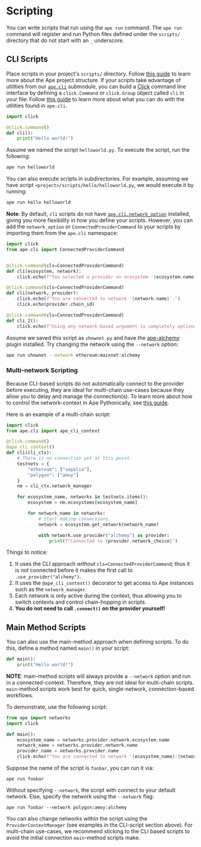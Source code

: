 # Scripting

You can write scripts that run using the `ape run` command.
The `ape run` command will register and run Python files defined under the `scripts/` directory that do not start with an `_` underscore.

## CLI Scripts

Place scripts in your project's `scripts/` directory.
Follow [this guide](./projects.html) to learn more about the Ape project structure.
If your scripts take advantage of utilities from our [`ape.cli`](../methoddocs/cli.html#ape-cli) submodule, you can build a [Click](https://click.palletsprojects.com/) command line interface by defining a `click.Command` or `click.Group` object called `cli` in your file:
Follow [this guide](./clis.html) to learn more about what you can do with the utilities found in `ape.cli`.

```python
import click

@click.command()
def cli():
    print("Hello world!")
```

Assume we named the script `helloworld.py`.
To execute the script, run the following:

```bash
ape run helloworld
```

You can also execute scripts in subdirectories.
For example, assuming we have script `<project>/scripts/hello/helloworld.py`, we would execute it by running:

```bash
ape run hello helloworld
```

**Note**: By default, `cli` scripts do not have [`ape.cli.network_option`](../methoddocs/cli.html?highlight=options#ape.cli.options.network_option) installed, giving you more flexibility in how you define your scripts.
However, you can add the `network_option` or `ConnectedProviderCommand` to your scripts by importing them from the `ape.cli` namespace:

```python
import click
from ape.cli import ConnectedProviderCommand


@click.command(cls=ConnectedProviderCommand)
def cli(ecosystem, network):
    click.echo(f"You selected a provider on ecosystem '{ecosystem.name}' and {network.name}.")

@click.command(cls=ConnectedProviderCommand)
def cli(network, provider):
    click.echo(f"You are connected to network '{network.name}'.")
    click.echo(provider.chain_id)

@click.command(cls=ConnectedProviderCommand)
def cli_2():
    click.echo(f"Using any network-based argument is completely optional.")
```

Assume we saved this script as `shownet.py` and have the [ape-alchemy](https://github.com/ApeWorX/ape-alchemy) plugin installed.
Try changing the network using the `--network` option:

```bash
ape run shownet --network ethereum:mainnet:alchemy
```

### Multi-network Scripting

Because CLI-based scripts do not automatically connect to the provider before executing, they are ideal for multi-chain use-cases because they allow you to delay and manage the connection(s).
To learn more about how to control the network-context in Ape Pythonically, see [this guide](https://docs.apeworx.io/ape/stable/userguides/networks.html#provider-context-manager).

Here is an example of a multi-chain script:

```python
import click
from ape.cli import ape_cli_context

@click.command()
@ape_cli_context()
def cli(cli_ctx):
    # There is no connection yet at this point.
    testnets = {
        "ethereum": ["sepolia"],
        "polygon": ["amoy"]
    }
    nm = cli_ctx.network_manager

    for ecosystem_name, networks in testnets.items():
        ecosystem = nm.ecosystems[ecosystem_name]

        for network_name in networks:
            # Start making connections.
            network = ecosystem.get_network(network_name)

            with network.use_provider("alchemy") as provider:
                print(f"Connected to {provider.network_choice}")
```

Things to notice:

1. It uses the CLI approach _without_ `cls=ConnectedProviderCommand`; thus it is not connected before it makes the first call to `.use_provider("alchemy")`.
2. It uses the `@ape_cli_context()` decorator to get access to Ape instances such as the `network_manager`.
3. Each network is only active during the context, thus allowing you to switch contexts and control chain-hopping in scripts.
4. **You do not need to call `.connect()` on the provider yourself!**

## Main Method Scripts

You can also use the main-method approach when defining scripts.
To do this, define a method named `main()` in your script:

```python
def main():
    print("Hello world!")
```

**NOTE**: main-method scripts will always provide a `--network` option and run in a connected-context.
Therefore, they are not ideal for multi-chain scripts.
`main`-method scripts work best for quick, single-network, connection-based workflows.

To demonstrate, use the following script:

```python
from ape import networks
import click

def main():
    ecosystem_name = networks.provider.network.ecosystem.name
    network_name = networks.provider.network.name
    provider_name = networks.provider.name
    click.echo(f"You are connected to network '{ecosystem_name}:{network_name}:{provider_name}'.")
```

Suppose the name of the script is `foobar`, you can run it via:

```shell
ape run foobar
```

Without specifying `--network`, the script with connect to your default network.
Else, specify the network using the `--network` flag:

```shell
ape run foobar --network polygon:amoy:alchemy
```

You can also change networks within the script using the `ProviderContextManager` (see examples in the CLI-script section above).
For multi-chain use-cases, we recommend sticking to the CLI based scripts to avoid the initial connection `main`-method scripts make.
